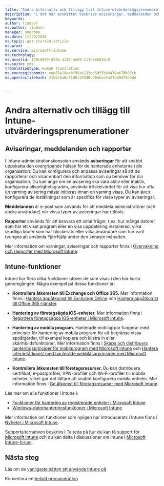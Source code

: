 ```yaml
---
title: "Andra alternativ och tillägg till Intune-utvärderingsprenumerationer | Microsoft Intune"
description: "I det här avsnittet beskrivs aviseringar, meddelanden och rapporter samt allmänna Intune-funktioner som du behöver känna till när du registrerar dig för en kostnadsfri 30-dagars utvärderingsversion av Intune"
keywords: 
author: lindavr
ms.author: lindavr
manager: angrobe
ms.date: 11/29/2016
ms.topic: get-started-article
ms.prod: 
ms.service: microsoft-intune
ms.technology: 
ms.assetid: 170cd959-d35b-4129-ae60-117d7e881bc9
ms.suite: ems
translationtype: Human Translation
ms.sourcegitcommit: eeb85a28ea6f99a0123ec5df3b0d476a678b85cb
ms.openlocfilehash: 21b0cba6cf1d0cd7048cd0abee3a21dd9d74eadd


---
```


# <a name="other-options-and-extras-for-intune-evaluation-subscriptions"></a>Andra alternativ och tillägg till Intune-utvärderingsprenumerationer

## <a name="alerts-notifications-and-reports"></a>Aviseringar, meddelanden och rapporter
I Intune-administrationskonsolen används **aviseringar** för att snabbt uppskatta den övergripande hälsan för de hanterade enheterna i din organisation. Du kan konfigurera och anpassa aviseringar så att de rapporterar och visar enbart den information som du behöver för din organisation. Du kan ange om en avisering ska vara aktiv eller inaktiv, konfigurera allvarlighetsgraden, använda tröskelvärdet för att visa hur ofta en varning avisering måste initieras innan en varning visas. Du kan även konfigurera de inställningar som är specifika för vissa typer av aviseringar.

**Meddelanden** är e-post som används för att meddela administratörer (och andra användare) när vissa typer av aviseringar har utlösts.

**Rapporter** används för att besvara ett antal frågor, t.ex. hur många datorer som har ett visst program eller en viss uppdatering installerad, vilka skadliga koder som har blockerats eller vilka användare som har varit tvungna att använda Fjärrhjälp under den senaste månaden.

Mer information om varningar, aviseringar och rapporter finns i [Övervakning och rapporter med Microsoft Intune](/Intune/Deploy-Use/monitoring-and-reports-with-microsoft-intune).

## <a name="intune-capabilities"></a>Intune-funktioner
Intune har flera olika funktioner utöver de som visas i den här korta genomgången. Några exempel på dessa funktioner är:

-   **Kontrollera åtkomsten till Exchange och Office 365.** Mer information finns i [Hantera appåtkomst till Exchange Online](https://docs.microsoft.com/en-us/intune/deploy-use/restrict-access-to-email-and-o365-services-with-microsoft-intune) och [Hantera appåtkomst till Office 365-tjänster](https://docs.microsoft.com/en-us/intune/deploy-use/restrict-access-to-email-and-o365-services-with-microsoft-intune).

-   **Hantering av företagsägda iOS-enheter.** Mer information finns i [Registrera företagsägda iOS-enheter i Microsoft Intune](/Intune/Deploy-Use/enroll-corporate-owned-ios-devices-in-microsoft-intune).

-   **Hantering av mobila program.** Hanterade mobilappar fungerar med principer för hantering av mobila program för att begränsa vissa appåtgärder, till exempel kopiera och klistra in eller skärmbildsfunktioner. Mer information finns i [Skapa och distribuera hanteringsprinciper för mobilprogram med Microsoft Intune](/Intune/Deploy-Use/create-and-deploy-mobile-app-management-policies-with-microsoft-intune) och [Hantera Internetåtkomst med hanterade webbläsarprinciper med Microsoft Intune](/Intune/Deploy-Use/manage-internet-access-using-managed-browser-policies).

-   **Kontrollera åtkomsten till företagsresurser.** Du kan distribuera certifikat, e-postprofiler, VPN-profiler och Wi-Fi-profiler till mobila enheter, vilket gör det lättare att snabbt konfigurera mobila enheter. Mer information finns i [Ge åtkomst till företagsresurser med Microsoft Intune](/Intune/Deploy-Use/enable-access-to-company-resources-with-microsoft-intune).

Läs mer om alla funktioner i Intune i:
- [Funktioner för hantering av registrerade enheter i Microsoft Intune](/intune/get-started/mobile-device-management-capabilities-in-microsoft-intune)
- [Windows-datorhanteringsfunktioner i Microsoft Intune](/intune/get-started/windows-pc-management-capabilities-in-microsoft-intune)

Mer information om funktioner som nyligen har introducerats i Intune finns i [Nyheter i Microsoft Intune](/Intune/Deploy-Use/whats-new-in-microsoft-intune).

Supportalternativen beskrivs i [Ta reda på hur du kan få support för Microsoft Intune](/Intune/Troubleshoot/how-to-get-support-for-microsoft-intune) och du kan delta i diskussioner om Intune i [Microsoft Intune-forum](https://social.technet.microsoft.com/Forums/en-US/home?forum=microsoftintuneprod).

## <a name="next-steps"></a>Nästa steg
Läs om de [vanligaste sätten att använda Intune på](common-ways-to-use-intune.md)

Konvertera en [betald prenumeration](get-started-with-a-30-day-trial-of-microsoft-intune-step-7.md)



<!--HONumber=Nov16_HO5-->


